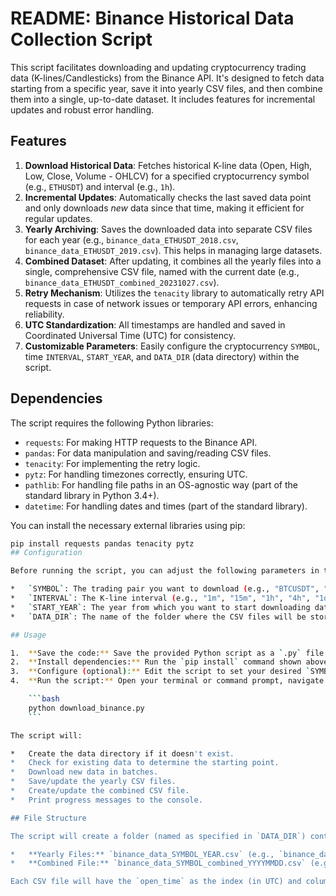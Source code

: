 # README: Binance Historical Data Collection Script

This script facilitates downloading and updating cryptocurrency trading data (K-lines/Candlesticks) from the Binance API. It's designed to fetch data starting from a specific year, save it into yearly CSV files, and then combine them into a single, up-to-date dataset. It includes features for incremental updates and robust error handling.

## Features

1.  **Download Historical Data**: Fetches historical K-line data (Open, High, Low, Close, Volume - OHLCV) for a specified cryptocurrency symbol (e.g., `ETHUSDT`) and interval (e.g., `1h`).
2.  **Incremental Updates**: Automatically checks the last saved data point and only downloads *new* data since that time, making it efficient for regular updates.
3.  **Yearly Archiving**: Saves the downloaded data into separate CSV files for each year (e.g., `binance_data_ETHUSDT_2018.csv`, `binance_data_ETHUSDT_2019.csv`). This helps in managing large datasets.
4.  **Combined Dataset**: After updating, it combines all the yearly files into a single, comprehensive CSV file, named with the current date (e.g., `binance_data_ETHUSDT_combined_20231027.csv`).
5.  **Retry Mechanism**: Utilizes the `tenacity` library to automatically retry API requests in case of network issues or temporary API errors, enhancing reliability.
6.  **UTC Standardization**: All timestamps are handled and saved in Coordinated Universal Time (UTC) for consistency.
7.  **Customizable Parameters**: Easily configure the cryptocurrency `SYMBOL`, time `INTERVAL`, `START_YEAR`, and `DATA_DIR` (data directory) within the script.

## Dependencies

The script requires the following Python libraries:

* `requests`: For making HTTP requests to the Binance API.
* `pandas`: For data manipulation and saving/reading CSV files.
* `tenacity`: For implementing the retry logic.
* `pytz`: For handling timezones correctly, ensuring UTC.
* `pathlib`: For handling file paths in an OS-agnostic way (part of the standard library in Python 3.4+).
* `datetime`: For handling dates and times (part of the standard library).

You can install the necessary external libraries using pip:

```bash
pip install requests pandas tenacity pytz
## Configuration

Before running the script, you can adjust the following parameters in the "Settings" section:

*   `SYMBOL`: The trading pair you want to download (e.g., "BTCUSDT", "ETHUSDT").
*   `INTERVAL`: The K-line interval (e.g., "1m", "15m", "1h", "4h", "1d").
*   `START_YEAR`: The year from which you want to start downloading data if no data exists yet (e.g., 2018).
*   `DATA_DIR`: The name of the folder where the CSV files will be stored (e.g., `Path("binance_data")`).

## Usage

1.  **Save the code:** Save the provided Python script as a `.py` file (e.g., `download_binance.py`).
2.  **Install dependencies:** Run the `pip install` command shown above.
3.  **Configure (optional):** Edit the script to set your desired `SYMBOL`, `INTERVAL`, etc.
4.  **Run the script:** Open your terminal or command prompt, navigate to the directory where you saved the file, and run:

    ```bash
    python download_binance.py
    ```

The script will:

*   Create the data directory if it doesn't exist.
*   Check for existing data to determine the starting point.
*   Download new data in batches.
*   Save/update the yearly CSV files.
*   Create/update the combined CSV file.
*   Print progress messages to the console.

## File Structure

The script will create a folder (named as specified in `DATA_DIR`) containing:

*   **Yearly Files:** `binance_data_SYMBOL_YEAR.csv` (e.g., `binance_data_ETHUSDT_2018.csv`) - Each file contains data for one specific year.
*   **Combined File:** `binance_data_SYMBOL_combined_YYYYMMDD.csv` (e.g., `binance_data_ETHUSDT_combined_20231027.csv`) - A single file containing all data from the start year up to the latest downloaded point.

Each CSV file will have the `open_time` as the index (in UTC) and columns for `open`, `high`, `low`, `close`, and `volume`.